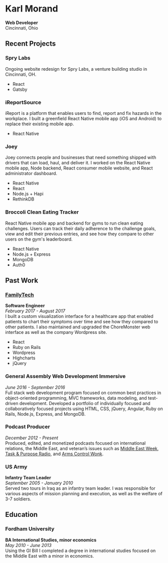 # Karl Morand

**Web Developer**  
Cincinnati, Ohio

## Recent Projects

### Spry Labs

Ongoing website redesign for Spry Labs, a venture building studio in Cincinnati, OH.

- React
- Gatsby

### iReportSource

iReport is a platform that enables users to find, report and fix hazards in the workplace. I built a greenfield React Native mobile app (iOS and Android) to replace their existing mobile app.

- React Native

### Joey

Joey connects people and businesses that need something shipped with drivers that can load, haul, and deliver it. I worked on the React Native mobile app, Node backend, React consumer mobile website, and React administrator dashboard.

- React Native
- React
- Node.js + Hapi
- RethinkDB

### Broccoli Clean Eating Tracker

React Native mobile app and backend for gyms to run clean eating challenges. Users can track their daily adherence to the challenge goals, view and edit their previous entries, and see how they compare to other users on the gym's leaderboard.

- React Native
- Node.js + Express
- MongoDB
- Auth0

## Past Work

### [FamilyTech](http://familytech.com/)

**Software Engineer**  
_February 2017 - August 2017_  
I built a custom visualization interface for a healthcare app that enabled patients to chart their symptoms over time and see how they compared to other patients. I also maintained and upgraded the ChoreMonster web interface as well as the company Wordpress site.

- React
- Ruby on Rails
- Wordpress
- Highcharts
- jQuery

### General Assembly Web Development Immersive

_June 2016 - September 2016_  
Full­ stack web development program focused on common best practices in object­-oriented programming, MVC frameworks, data modeling, and test­-driven development. Developed a portfolio of individually focused and collaboratively focused projects using HTML, CSS, jQuery, Angular, Ruby on Rails, Node.js, Express, and MongoDB.

### Podcast Producer

_December 2012 - Present_  
Produced, edited, and monetized podcasts focused on international relations, the Middle East, and veteran’s issues such as [Middle East Week](http://middleeastweek.org/), [Task & Purpose Radio](http://taskandpurpose.com/podcasts/), and [Arms Control Wonk](https://itunes.apple.com/us/podcast/arms-control-wonk/id872594726?mt=2).

### US Army

**Infantry Team Leader**  
_September 2005 - January 2010_  
Served two tours in Iraq as an infantry team leader. I was responsible for various aspects of mission planning and execution, as well as the welfare of 3-7 soldiers.

## Education

### Fordham University

**BA International Studies, minor economics**  
_May 2010 - June 2013_  
Using the GI Bill I completed a degree in international studies focused on the Middle East with a minor in economics.
